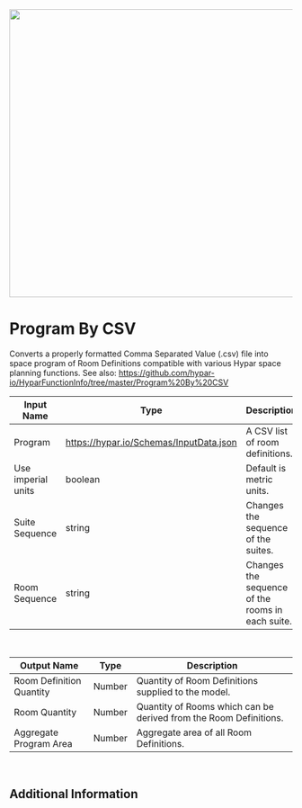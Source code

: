 <img src="preview.png" width="512">

# Program By CSV

Converts a properly formatted Comma Separated Value (.csv) file into space program of Room Definitions compatible with various Hypar space planning functions. See also:
 https://github.com/hypar-io/HyparFunctionInfo/tree/master/Program%20By%20CSV

|Input Name|Type|Description|
|---|---|---|
|Program|https://hypar.io/Schemas/InputData.json|A CSV list of room definitions.|
|Use imperial units|boolean|Default is metric units.|
|Suite Sequence|string|Changes the sequence of the suites.|
|Room Sequence|string|Changes the sequence of the rooms in each suite.|


<br>

|Output Name|Type|Description|
|---|---|---|
|Room Definition Quantity|Number|Quantity of Room Definitions supplied to the model.|
|Room Quantity|Number|Quantity of Rooms which can be derived from the Room Definitions.|
|Aggregate Program Area|Number|Aggregate area of all Room Definitions.|


<br>

## Additional Information
